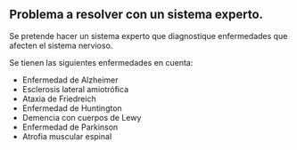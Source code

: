 ## Problema a resolver con un sistema experto.

Se pretende hacer un sistema experto que diagnostique enfermedades que afecten el sistema nervioso.

Se tienen las siguientes enfermedades en cuenta:
<ul>
  <li>Enfermedad de Alzheimer</li>
  <li>Esclerosis lateral amiotrófica</li>
  <li>Ataxia de Friedreich</li>
  <li>Enfermedad de Huntington</li>
  <li>Demencia con cuerpos de Lewy</li>
  <li>Enfermedad de Parkinson</li>
  <li>Atrofia muscular espinal</li>
</ul>
